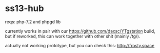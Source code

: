 # ss13-hub
reqs: php-7.2 and phpgd lib

currently works in pair with our https://github.com/daxsc/YTgstation build, but if reworked, this can work together with other shit (mainly /tg/).

actually not working prototype, but you can check this: http://frosty.space
